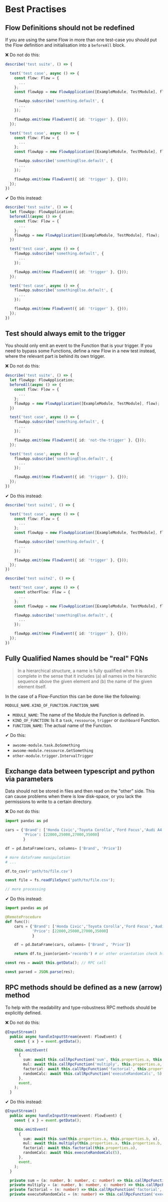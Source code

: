 # Best Practises

## Flow Definitions should not be redefined

If you are using the same Flow in more than one test-case you should put the Flow definition and initialisation
into a `beforeAll` block.

❌ Do not do this:

```typescript
describe('test suite', () => {

  test('test case', async () => {
    const flow: Flow = {
      ...
    };
    const flowApp = new FlowApplication([ExampleModule, TestModule], flow);

    flowApp.subscribe('something.default', {
      ...
    });

    flowApp.emit(new FlowEvent({ id: 'trigger' }, {}));
  });

  test('test case', async () => {
    const flow: Flow = {
      ...
    };
    const flowApp = new FlowApplication([ExampleModule, TestModule], flow);

    flowApp.subscribe('somethingElse.default', {
      ...
    });

    flowApp.emit(new FlowEvent({ id: 'trigger' }, {}));
  });
})
```

✔ Do this instead:

```typescript
describe('test suite', () => {
  let flowApp: FlowApplication;
  beforeAll(async () => {
    const flow: Flow = {
      ...
    };
    flowApp = new FlowApplication([ExampleModule, TestModule], flow);
  })

  test('test case', async () => {
    flowApp.subscribe('something.default', {
      ...
    });

    flowApp.emit(new FlowEvent({ id: 'trigger' }, {}));
  });

  test('test case', async () => {
    flowApp.subscribe('somethingElse.default', {
      ...
    });

    flowApp.emit(new FlowEvent({ id: 'trigger' }, {}));
  });
})
```

## Test should always emit to the trigger

You should only emit an event to the Function that is your trigger. If you need to bypass some Functions,
define a new Flow in a new test instead, where the relevant part is behind its own trigger.

❌ Do not do this:

```typescript
describe('test suite', () => {
  let flowApp: FlowApplication;
  beforeAll(async () => {
    const flow: Flow = {
      ...
    };
    flowApp = new FlowApplication([ExampleModule, TestModule], flow);
  })

  test('test case', async () => {
    flowApp.subscribe('something.default', {
      ...
    });

    flowApp.emit(new FlowEvent({ id: 'not-the-trigger' }, {}));
  });

  test('test case', async () => {
    flowApp.subscribe('somethingElse.default', {
      ...
    });

    flowApp.emit(new FlowEvent({ id: 'trigger' }, {}));
  });
})
```

✔ Do this instead:

```typescript
describe('test suite1', () => {

  test('test case', async () => {
    const flow: Flow = {
      ...
    };
    const flowApp = new FlowApplication([ExampleModule, TestModule], flow);

    flowApp.subscribe('something.default', {
      ...
    });

    flowApp.emit(new FlowEvent({ id: 'trigger' }, {}));
  });
})
```

```typescript
describe('test suite2', () => {

  test('test case', async () => {
    const otherFlow: Flow = {
      ...
    };
    const flowApp = new FlowApplication([ExampleModule, TestModule], flow);

    flowApp.subscribe('somethingElse.default', {
      ...
    });

    flowApp.emit(new FlowEvent({ id: 'trigger' }, {}));
  });
})
```

## Fully Qualified Names should be "real" FQNs

> In a hierarchical structure, a name is fully qualified when it is complete in the sense that it includes (a) all names in the hierarchic sequence above the given element and (b) the name of the given element itself.

In the case of a Flow-Function this can be done like the following:

`MODULE_NAME.KIND_OF_FUNCTION.FUNCTION_NAME`

- `MODULE_NAME`: The name of the Module the Function is defined in.
- `KIND_OF_FUNCTION`: Is it a `task`, `ressource`, `trigger` or `dashboard` Function.
- `FUNCTION_NAME`: The actual name of the Function.

✔ Do this:

- `awsome-module.task.DoSomething`
- `awsome-module.ressource.GetSomething`
- `other-module.trigger.IntervalTrigger`

## Exchange data between typescript and python via parameters

Data should not be stored in files and then read on the "other" side. This can cause problems when
there is low disk-space, or you lack the permissions to write to a certain directory.

❌ Do not do this:

```python
import pandas as pd

cars = {'Brand': ['Honda Civic','Toyota Corolla','Ford Focus','Audi A4'],
        'Price': [22000,25000,27000,35000]
        }

df = pd.DataFrame(cars, columns= ['Brand', 'Price'])

# more dataframe manipulation
# ...

df.to_csv(r'path/to/file.csv')
```

```typescript
const file = fs.readFileSync('path/to/file.csv');

// more processing
```

✔ Do this instead:

```python
import pandas as pd

@RemoteProcedure
def func():
    cars = {'Brand': ['Honda Civic','Toyota Corolla','Ford Focus','Audi A4'],
            'Price': [22000,25000,27000,35000]
            }

    df = pd.DataFrame(cars, columns= ['Brand', 'Price'])

    return df.to_json(orient='records') # or other orientation check https://pandas.pydata.org/docs/reference/api/pandas.DataFrame.to_json.html for more info
```

```typescript
const res = await this.getData(); // RPC call

const parsed = JSON.parse(res);
```

## RPC methods should be defined as a new (arrow) method

To help with the readability and type-robustness RPC methods should be explicitly defined.

❌ Do not do this:

```typescript
@InputStream()
  public async handleInputStream(event: FlowEvent) {
    const { x } = event.getData();

    this.emitEvent(
      {
        sum: await this.callRpcFunction('sum', this.properties.a, this.properties.b, x),
        mul: await this.callRpcFunction('multiply', this.properties.a, this.properties.b, x),
        factorial: await this.callRpcFunction('factorial', this.properties.a),
        randomCalc: await this.callRpcFunction('executeRandomCalc', 5),
      },
      event,
    );
  }
```

✔ Do this instead:

```typescript
@InputStream()
  public async handleInputStream(event: FlowEvent) {
    const { x } = event.getData();

    this.emitEvent(
      {
        sum: await this.sum(this.properties.a, this.properties.b, x),
        mul: await this.multiply(this.properties.a, this.properties.b, x),
        factorial: await this.factorial(this.properties.a),
        randomCalc: await this.executeRandomCalc(5),
      },
      event,
    );
  }

  private sum = (a: number, b: number, c: number) => this.callRpcFunction('sum', a, b, c);
  private multiply = (a: number, b: number, c: number) => this.callRpcFunction('multiply', a, b, c);
  private factorial = (n: number) => this.callRpcFunction('factorial', n);
  private executeRandomCalc = (n: number) => this.callRpcFunction('executeRandomCalc', n);
```
